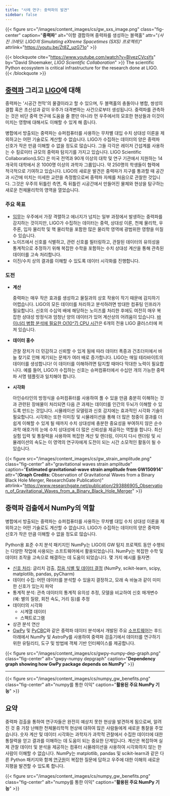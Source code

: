 ```yaml
---
title: "사례 연구: 중력파의 발견"
sidebar: false
---
```


{{< figure src="/images/content_images/cs/gw_sxs_image.png" class="fig-center" caption="**중력파**" alt="이항 결합하며 중력파를 생성하는 블랙홀" attr="*(사진 크레딧: LIGO의 Simulating eXtreme Spacetimes (SXS) 프로젝트)*" attrlink="https://youtu.be/Zt8Z_uzG71o" >}}

{{< blockquote cite="https://www.youtube.com/watch?v=BIvezCVcsYs" by="David Shoemaker, *LIGO Scientific Collaboration*" >}} The scientific Python ecosystem is critical infrastructure for the research done at LIGO.
{{< /blockquote >}}

## [중력파](https://www.nationalgeographic.com/news/2017/10/what-are-gravitational-waves-ligo-astronomy-science/) 그리고 [LIGO](https://www.ligo.caltech.edu)에 대해

중력파는 '시공간 천막'의 물결이라고 할 수 있으며, 두 블랙홀의 충돌이나 병합, 쌍성의 결합 혹은 초신성과 같이 우주가 대격변하는 사건으로부터 생성됩니다. 중력파를 관측하는 것은 비단 중력 연구에 도움을 줄 뿐만 아니라 먼 우주에서의 모호한 현상들과 이것이 미치는 영향에 대해서도 이해할 수 있게 해 줍니다.

병합에서 방출되는 중력파는 슈퍼컴퓨터를 사용하는 무차별 대입 수치 상대성 이론을 제외하고는 어떤 기술로도 계산할 수 없습니다. LIGO가 수집하는 데이터의 양은 중력파 신호가 작은 만큼 이해할 수 없을 정도로 많습니다. 그들 각각은 레이저 간섭계를 사용하는 수 킬로미터 규모의 중력파 탐지기를 가지고 있습니다.  LIGO Scientific Collaboration(LSC) 은 미국 전역과 90개 이상의 대학 및 연구 기관에서 지원하는 14개국의 대학에서 온 1000명 이상의 과학자 그룹입니다. 약 250명의 학생들이 협력에 적극적으로 기여하고 있습니다. LIGO의 새로운 발견은 중력파가 지구를 통과할 때 공간과 시간에 미치는 미세한 교란을 측정함으로써 중력파 자체를 처음으로 관찰한 것입니다.  그것은 우주의 뒤틀린 측면, 즉 뒤틀린 시공간에서 만들어진 물체와 현상을 탐구하는 새로운 천체물리학의 영역을 열었습니다.


### 주요 목표

* [임무](https://www.ligo.caltech.edu/page/what-is-ligo)는 우주에서 가장 격렬하고 에너지가 넘치는 일부 과정에서 발생하는 중력파를 감지하는 것이지만, LIGO가 수집하는 데이터는 중력, 상대성 이론, 천체 물리학, 우주론, 입자 물리학 및 핵 물리학을 포함한 많은 물리학 영역에 광범위한 영향을 미칠 수 있습니다.
* 노이즈에서 신호를 식별하고, 관련 신호를 필터링하고, 관찰된 데이터의 유의성을 통계적으로 추정하기 위해 복잡한 수학을 포함하는 수치 상대성 계산을 통해 관측된 데이터를 고속 처리합니다.
* 이진/수치 상의 결과를 이해할 수 있도록 데이터 시각화를 진행합니다.



### 도전

* **계산**

    중력파는 매우 작은 효과를 생성하고 물질과의 상호 작용이 작기 때문에 감지하기 어렵습니다. LIGO의 모든 데이터를 처리하고 분석하려면 방대한 컴퓨팅 인프라가 필요합니다. 신호의 수십억 배에 해당하는 노이즈를 처리한 후에도 여전히 매우 복잡한 상대성 방정식과 엄청난 양의 데이터가 있어 계산상의 어려움이 있습니다. [바이너리 병합 분석에 필요한 O(10^7) CPU 시간](https://youtu.be/7mcHknWWzNI)은 6개의 전용 LIGO 클러스터에 퍼져 있습니다.

* **데이터 홍수**

    관찰 장치가 더 민감하고 신뢰할 수 있게 됨에 따라 데이터 폭증과 건초더미에서 바늘 찾기로 인해 제기되는 문제가 여러 배로 증가합니다. LIGO는 매일 테라바이트의 데이터를 생성합니다! 이 데이터를 이해하려면 탐지할 때마다 막대한 노력이 필요합니다. 예를 들어, LIGO가 수집하는 신호는 슈퍼컴퓨터에서 수십만 개의 가능한 중력파 서명 템플릿과 일치해야 합니다.

* **시각화**

    아인슈타인의 방정식을 슈퍼컴퓨터를 사용하여 풀 수 있을 만큼 충분히 이해하는 것과 관련된 장애물이 처리되면 다음 큰 과제는 데이터를 인간의 두뇌가 이해할 수 있도록 만드는 것입니다. 시뮬레이션 모델링과 신호 감지에는 효과적인 시각화 기술이 필요합니다.  시각화는 또한 이미징 및 시뮬레이션을 통해 더 많은 청중이 결과를 더 쉽게 이해할 수 있게 될 때까지 수치 상대성에 충분한 중요성을 부여하지 않은 순수 과학 애호가의 눈에 수치 상대성에 더 많은 신뢰성을 제공하는 역할을 합니다. 최신 실험 입력 및 통찰력을 사용하여 복잡한 계산 및 렌더링, 이미지 다시 렌더링 및 시뮬레이션의 속도는 이 영역의 연구자에게 도전이 되는 시간 소모적인 활동이 될 수 있습니다.

{{< figure src="/images/content_images/cs/gw_strain_amplitude.png" class="fig-center" alt="gravitational waves strain amplitude" caption="**Estimated gravitational-wave strain amplitude from GW150914**" attr="(**Graph Credits:** Observation of Gravitational Waves from a Binary Black Hole Merger, ResearchGate Publication)" attrlink="https://www.researchgate.net/publication/293886905_Observation_of_Gravitational_Waves_from_a_Binary_Black_Hole_Merger" >}}

## 중력파 검출에서 NumPy의 역할

병합에서 방출되는 중력파는 슈퍼컴퓨터를 사용하는 무차별 대입 수치 상대성 이론을 제외하고는 어떤 기술로도 계산할 수 없습니다. LIGO가 수집하는 데이터의 양은 중력파 신호가 작은 만큼 이해할 수 없을 정도로 많습니다.

Python용 표준 수치 분석 패키지인 NumPy는 LIGO의 GW 탐지 프로젝트 동안 수행되는 다양한 작업에 사용되는 소프트웨어에서 활용되었습니다. NumPy는 복잡한 수학 및 데이터 조작을 고속으로 해결하는 데 도움이 되었습니다.  몇 가지 예시를 들자면:

* [신호 처리](https://www.uv.es/virgogroup/Denoising_ROF.html): 글리치 검출,  [잡음 식별 및 데이터 결정](https://ep2016.europython.eu/media/conference/slides/pyhton-in-gravitational-waves-research-communities.pdf) (NumPy, scikit-learn, scipy, matplotlib, pandas, pyCharm)
* 데이터 수집: 어떤 데이터를 분석할 수 있을지 결정하고, 모래 속 바늘과 같이 미미한 신호가 있는지 파악
* 통계적 분석: 관측 데이터의 통계적 유의성 추정, 모델을 비교하여 신호 매개변수(예: 별의 질량, 회전 속도, 거리 등)를 추정
* 데이터의 시각화
  - 시계열 데이터
  - 스펙트로그램
* 상관 분석 연산
* [GwPy](https://gwpy.github.io/docs/stable/overview.html) 및 [PyCBC](https://pycbc.org)와 같은 중력파 데이터 분석에서 개발된 주요 [소프트웨어](https://github.com/lscsoft)는 후드 아래에서 NumPy 및 AstroPy를 사용하여 중력파 검출기에서 데이터를 연구하기 위한 유틸리티, 도구 및 방법에 객체 기반 인터페이스를 제공합니다.

{{< figure src="/images/content_images/cs/gwpy-numpy-dep-graph.png" class="fig-center" alt="gwpy-numpy depgraph" caption="**Dependency graph showing how GwPy package depends on NumPy**" >}}

----

{{< figure src="/images/content_images/cs/numpy_gw_benefits.png" class="fig-center" alt="numpy를 통한 이익" caption="**활용된 주요 NumPy 기능**" >}}

## 요약

중력파 검출을 통하여 연구자들은 완전히 예상치 못한 현상을 발견하게 됨으로써, 알려진 것 중 가장 난해한 천체물리학적 현상에 대하여 많은 사람들에게 새로운 통찰을 주었습니다. 숫자 계산 및 데이터 시각화는 과학자가 과학적 관찰에서 수집한 데이터에 대한 통찰력을 얻고 결과를 이해하는 데 도움이 되는 중요한 단계입니다. 계산은 복잡하며 실제 관찰 데이터 및 분석을 제공하는 컴퓨터 시뮬레이션을 사용하여 시각화하지 않는 한 사람이 이해할 수 없습니다.  NumPy는 matplotlib, pandas 및 scikit-learn과 같은 다른 Python 패키지와 함께 [연구원](https://www.gw-openscience.org/events/GW150914/)이 복잡한 질문에 답하고 우주에 대한 이해의 새로운 지평을 발견할 수 있도록 합니다.

{{< figure src="/images/content_images/cs/numpy_gw_benefits.png" class="fig-center" alt="numpy를 통한 이익" caption="**활용된 주요 NumPy 기능**" >}}
